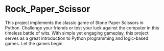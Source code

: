 # Rock_Paper_Scissor
This project implements the classic game of Stone Paper Scissors in Python. Challenge your friends or test your luck against the computer in this timeless battle of wits. With simple yet engaging gameplay, this project serves as a great introduction to Python programming and logic-based games. Let the games begin.
